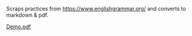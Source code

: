 Scraps practices from https://www.englishgrammar.org/ and converts to markdown & pdf.

[Demo.pdf](demo.pdf)
